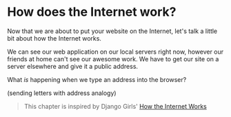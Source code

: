 # How does the Internet work?

Now that we are about to put your website on the Internet, let's talk a little bit about how the Internet works.

We can see our web application on our local servers right now, however our friends at home can't see our awesome work.  We have to get our site on a server elsewhere and give it a public address.

What *is* happening when we type an address into the browser?

(sending letters with address analogy)


> This chapter is inspired by Django Girls' [How the Internet Works](http://tutorial.djangogirls.org/how_internet_works/README.html)

